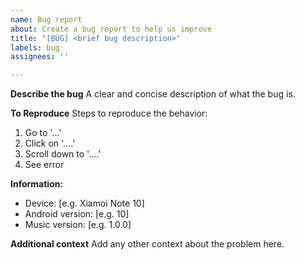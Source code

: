 ```yaml
---
name: Bug report
about: Create a bug report to help us improve
title: "[BUG] <brief bug description>"
labels: bug
assignees: ''

---
```


**Describe the bug**
A clear and concise description of what the bug is.

**To Reproduce**
Steps to reproduce the behavior:
1. Go to '...'
2. Click on '....'
3. Scroll down to '....'
4. See error

**Information:**
 - Device: [e.g. Xiamoi Note 10]
 - Android version: [e.g. 10]
 - Music version: [e.g. 1.0.0]

**Additional context**
Add any other context about the problem here.
